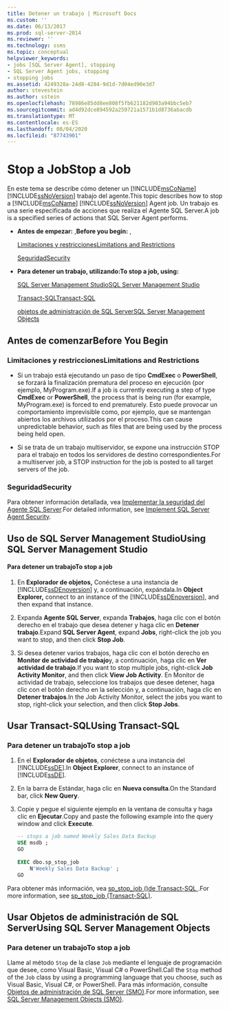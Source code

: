 ```yaml
---
title: Detener un trabajo | Microsoft Docs
ms.custom: ''
ms.date: 06/13/2017
ms.prod: sql-server-2014
ms.reviewer: ''
ms.technology: ssms
ms.topic: conceptual
helpviewer_keywords:
- jobs [SQL Server Agent], stopping
- SQL Server Agent jobs, stopping
- stopping jobs
ms.assetid: 4249328a-24d8-4284-9d1d-7d04ed90e3d7
author: stevestein
ms.author: sstein
ms.openlocfilehash: 78986e85dd8ee808f5fb621182d903a94bbc5eb7
ms.sourcegitcommit: ad4d92dce894592a259721a1571b1d8736abacdb
ms.translationtype: MT
ms.contentlocale: es-ES
ms.lasthandoff: 08/04/2020
ms.locfileid: "87743901"
---
```

# <a name="stop-a-job"></a><span data-ttu-id="e6b15-102">Stop a Job</span><span class="sxs-lookup"><span data-stu-id="e6b15-102">Stop a Job</span></span>
  <span data-ttu-id="e6b15-103">En este tema se describe cómo detener un [!INCLUDE[msCoName](../../includes/msconame-md.md)] [!INCLUDE[ssNoVersion](../../includes/ssnoversion-md.md)] trabajo del agente.</span><span class="sxs-lookup"><span data-stu-id="e6b15-103">This topic describes how to stop a [!INCLUDE[msCoName](../../includes/msconame-md.md)] [!INCLUDE[ssNoVersion](../../includes/ssnoversion-md.md)] Agent job.</span></span> <span data-ttu-id="e6b15-104">Un trabajo es una serie especificada de acciones que realiza el Agente SQL Server.</span><span class="sxs-lookup"><span data-stu-id="e6b15-104">A job is a specified series of actions that SQL Server Agent performs.</span></span>  
  
-   <span data-ttu-id="e6b15-105">**Antes de empezar:** ,</span><span class="sxs-lookup"><span data-stu-id="e6b15-105">**Before you begin:**  ,</span></span>  
  
     [<span data-ttu-id="e6b15-106">Limitaciones y restricciones</span><span class="sxs-lookup"><span data-stu-id="e6b15-106">Limitations and Restrictions</span></span>](#Restrictions)  
  
     [<span data-ttu-id="e6b15-107">Seguridad</span><span class="sxs-lookup"><span data-stu-id="e6b15-107">Security</span></span>](#Security)  
  
-   <span data-ttu-id="e6b15-108">**Para detener un trabajo, utilizando:**</span><span class="sxs-lookup"><span data-stu-id="e6b15-108">**To stop a job, using:**</span></span>  
  
     [<span data-ttu-id="e6b15-109">SQL Server Management Studio</span><span class="sxs-lookup"><span data-stu-id="e6b15-109">SQL Server Management Studio</span></span>](#SSMS)  
  
     [<span data-ttu-id="e6b15-110">Transact-SQL</span><span class="sxs-lookup"><span data-stu-id="e6b15-110">Transact-SQL</span></span>](#TSQL)  
  
     [<span data-ttu-id="e6b15-111">objetos de administración de SQL Server</span><span class="sxs-lookup"><span data-stu-id="e6b15-111">SQL Server Management Objects</span></span>](#SMO)  
  
##  <a name="before-you-begin"></a><a name="BeforeYouBegin"></a> <span data-ttu-id="e6b15-112">Antes de comenzar</span><span class="sxs-lookup"><span data-stu-id="e6b15-112">Before You Begin</span></span>  
  
###  <a name="limitations-and-restrictions"></a><a name="Restrictions"></a> <span data-ttu-id="e6b15-113">Limitaciones y restricciones</span><span class="sxs-lookup"><span data-stu-id="e6b15-113">Limitations and Restrictions</span></span>  
  
-   <span data-ttu-id="e6b15-114">Si un trabajo está ejecutando un paso de tipo **CmdExec** o **PowerShell**, se forzará la finalización prematura del proceso en ejecución (por ejemplo, MyProgram.exe).</span><span class="sxs-lookup"><span data-stu-id="e6b15-114">If a job is currently executing a step of type **CmdExec** or **PowerShell**, the process that is being run (for example, MyProgram.exe) is forced to end prematurely.</span></span> <span data-ttu-id="e6b15-115">Esto puede provocar un comportamiento imprevisible como, por ejemplo, que se mantengan abiertos los archivos utilizados por el proceso.</span><span class="sxs-lookup"><span data-stu-id="e6b15-115">This can cause unpredictable behavior, such as files that are being used by the process being held open.</span></span>  
  
-   <span data-ttu-id="e6b15-116">Si se trata de un trabajo multiservidor, se expone una instrucción STOP para el trabajo en todos los servidores de destino correspondientes.</span><span class="sxs-lookup"><span data-stu-id="e6b15-116">For a multiserver job, a STOP instruction for the job is posted to all target servers of the job.</span></span>  
  
###  <a name="security"></a><a name="Security"></a> <span data-ttu-id="e6b15-117">Seguridad</span><span class="sxs-lookup"><span data-stu-id="e6b15-117">Security</span></span>  
 <span data-ttu-id="e6b15-118">Para obtener información detallada, vea [Implementar la seguridad del Agente SQL Server](implement-sql-server-agent-security.md).</span><span class="sxs-lookup"><span data-stu-id="e6b15-118">For detailed information, see [Implement SQL Server Agent Security](implement-sql-server-agent-security.md).</span></span>  
  
##  <a name="using-sql-server-management-studio"></a><a name="SSMS"></a> <span data-ttu-id="e6b15-119">Uso de SQL Server Management Studio</span><span class="sxs-lookup"><span data-stu-id="e6b15-119">Using SQL Server Management Studio</span></span>  
  
#### <a name="to-stop-a-job"></a><span data-ttu-id="e6b15-120">Para detener un trabajo</span><span class="sxs-lookup"><span data-stu-id="e6b15-120">To stop a job</span></span>  
  
1.  <span data-ttu-id="e6b15-121">En **Explorador de objetos,** Conéctese a una instancia de [!INCLUDE[ssDEnoversion](../../includes/ssdenoversion-md.md)] y, a continuación, expándala.</span><span class="sxs-lookup"><span data-stu-id="e6b15-121">In **Object Explorer,** connect to an instance of the [!INCLUDE[ssDEnoversion](../../includes/ssdenoversion-md.md)], and then expand that instance.</span></span>  
  
2.  <span data-ttu-id="e6b15-122">Expanda **Agente SQL Server**, expanda **Trabajos**, haga clic con el botón derecho en el trabajo que desea detener y haga clic en **Detener trabajo**.</span><span class="sxs-lookup"><span data-stu-id="e6b15-122">Expand **SQL Server Agent**, expand **Jobs**, right-click the job you want to stop, and then click **Stop Job**.</span></span>  
  
3.  <span data-ttu-id="e6b15-123">Si desea detener varios trabajos, haga clic con el botón derecho en **Monitor de actividad de trabajo**y, a continuación, haga clic en **Ver actividad de trabajo**.</span><span class="sxs-lookup"><span data-stu-id="e6b15-123">If you want to stop multiple jobs, right-click **Job Activity Monitor**, and then click **View Job Activity**.</span></span> <span data-ttu-id="e6b15-124">En Monitor de actividad de trabajo, seleccione los trabajos que desee detener, haga clic con el botón derecho en la selección y, a continuación, haga clic en **Detener trabajos**.</span><span class="sxs-lookup"><span data-stu-id="e6b15-124">In the Job Activity Monitor, select the jobs you want to stop, right-click your selection, and then click **Stop Jobs**.</span></span>  
  
##  <a name="using-transact-sql"></a><a name="TSQL"></a> <span data-ttu-id="e6b15-125">Usar Transact-SQL</span><span class="sxs-lookup"><span data-stu-id="e6b15-125">Using Transact-SQL</span></span>  
  
### <a name="to-stop-a-job"></a><span data-ttu-id="e6b15-126">Para detener un trabajo</span><span class="sxs-lookup"><span data-stu-id="e6b15-126">To stop a job</span></span>  
  
1.  <span data-ttu-id="e6b15-127">En el **Explorador de objetos**, conéctese a una instancia del [!INCLUDE[ssDE](../../includes/ssde-md.md)].</span><span class="sxs-lookup"><span data-stu-id="e6b15-127">In **Object Explorer**, connect to an instance of [!INCLUDE[ssDE](../../includes/ssde-md.md)].</span></span>  
  
2.  <span data-ttu-id="e6b15-128">En la barra de Estándar, haga clic en **Nueva consulta**.</span><span class="sxs-lookup"><span data-stu-id="e6b15-128">On the Standard bar, click **New Query**.</span></span>  
  
3.  <span data-ttu-id="e6b15-129">Copie y pegue el siguiente ejemplo en la ventana de consulta y haga clic en **Ejecutar**.</span><span class="sxs-lookup"><span data-stu-id="e6b15-129">Copy and paste the following example into the query window and click **Execute**.</span></span>  
  
    ```sql
    -- stops a job named Weekly Sales Data Backup  
    USE msdb ;  
    GO  
  
    EXEC dbo.sp_stop_job  
        N'Weekly Sales Data Backup' ;  
    GO  
    ```  
  
 <span data-ttu-id="e6b15-130">Para obtener más información, vea [sp_stop_job &#40;&#41;de Transact-SQL ](/sql/relational-databases/system-stored-procedures/sp-stop-job-transact-sql).</span><span class="sxs-lookup"><span data-stu-id="e6b15-130">For more information, see [sp_stop_job &#40;Transact-SQL&#41;](/sql/relational-databases/system-stored-procedures/sp-stop-job-transact-sql).</span></span>  
  
##  <a name="using-sql-server-management-objects"></a><a name="SMO"></a><span data-ttu-id="e6b15-131">Usar Objetos de administración de SQL Server</span><span class="sxs-lookup"><span data-stu-id="e6b15-131">Using SQL Server Management Objects</span></span>  

### <a name="to-stop-a-job"></a><span data-ttu-id="e6b15-132">Para detener un trabajo</span><span class="sxs-lookup"><span data-stu-id="e6b15-132">To stop a job</span></span>
  
 <span data-ttu-id="e6b15-133">Llame al método `Stop` de la clase `Job` mediante el lenguaje de programación que desee, como Visual Basic, Visual C# o PowerShell.</span><span class="sxs-lookup"><span data-stu-id="e6b15-133">Call the `Stop` method of the `Job` class by using a programming language that you choose, such as Visual Basic, Visual C#, or PowerShell.</span></span> <span data-ttu-id="e6b15-134">Para más información, consulte [Objetos de administración de SQL Server (SMO)](https://msdn.microsoft.com/library/ms162169.aspx).</span><span class="sxs-lookup"><span data-stu-id="e6b15-134">For more information, see [SQL Server Management Objects (SMO)](https://msdn.microsoft.com/library/ms162169.aspx).</span></span>  
